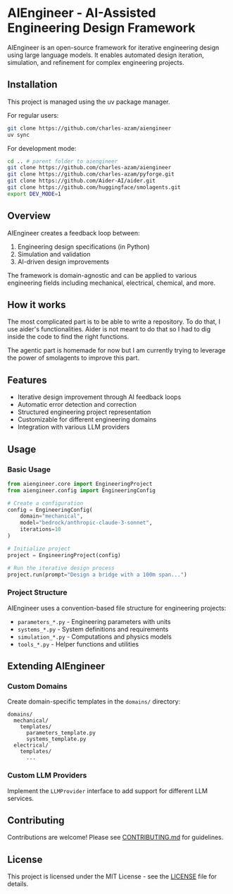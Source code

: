 # AIEngineer - AI-Assisted Engineering Design Framework

AIEngineer is an open-source framework for iterative engineering design using large language models. It enables automated design iteration, simulation, and refinement for complex engineering projects.

## Installation

This project is managed using the uv package manager.

For regular users:

```bash
git clone https://github.com/charles-azam/aiengineer
uv sync
```

For development mode:

```bash
cd .. # parent folder to aiengineer
git clone https://github.com/charles-azam/aiengineer
git clone https://github.com/charles-azam/pyforge.git
git clone https://github.com/Aider-AI/aider.git
git clone https://github.com/huggingface/smolagents.git
export DEV_MODE=1
```

## Overview

AIEngineer creates a feedback loop between:
1. Engineering design specifications (in Python)
2. Simulation and validation
3. AI-driven design improvements

The framework is domain-agnostic and can be applied to various engineering fields including mechanical, electrical, chemical, and more.

## How it works

The most complicated part is to be able to write a repository. To do that, I use aider's functionalities. Aider is not meant to do that so I had to dig inside the code to find the right functions.

The agentic part is homemade for now but I am currently trying to leverage the power of smolagents to improve this part.

## Features

- Iterative design improvement through AI feedback loops
- Automatic error detection and correction
- Structured engineering project representation
- Customizable for different engineering domains
- Integration with various LLM providers


## Usage

### Basic Usage

```python
from aiengineer.core import EngineeringProject
from aiengineer.config import EngineeringConfig

# Create a configuration
config = EngineeringConfig(
    domain="mechanical",
    model="bedrock/anthropic-claude-3-sonnet",
    iterations=10
)

# Initialize project
project = EngineeringProject(config)

# Run the iterative design process
project.run(prompt="Design a bridge with a 100m span...")
```

### Project Structure

AIEngineer uses a convention-based file structure for engineering projects:

- `parameters_*.py` - Engineering parameters with units
- `systems_*.py` - System definitions and requirements
- `simulation_*.py` - Computations and physics models
- `tools_*.py` - Helper functions and utilities

## Extending AIEngineer

### Custom Domains

Create domain-specific templates in the `domains/` directory:

```
domains/
  mechanical/
    templates/
      parameters_template.py
      systems_template.py
  electrical/
    templates/
      ...
```

### Custom LLM Providers

Implement the `LLMProvider` interface to add support for different LLM services.

## Contributing

Contributions are welcome! Please see [CONTRIBUTING.md](CONTRIBUTING.md) for guidelines.

## License

This project is licensed under the MIT License - see the [LICENSE](LICENSE) file for details.

